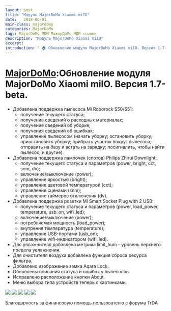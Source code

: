 ```yaml
---
layout: post
title: "Модуль MajorDoMo Xiaomi miIO"
date:   2018-06-01
main-class: majordomo
categories: MajorDoMo
tags: MajorDoMo MDM МажорДоМо МДМ ссылки
description: "Модуль MajorDoMo Xiaomi miIO"
excerpt:
introduction: " 🏠 Обновление модуля MajorDoMo Xiaomi miIO. Версия 1.7-beta."
---
```


# [MajorDoMo][1]:Обновление модуля MajorDoMo Xiaomi miIO. Версия 1.7-beta.


* Добавлена поддержка пылесоса Mi Roborock S50/S51:
  - получение текущего статуса;
  - получение сведений о расходных материалах;
  - получение сведений об уборке;
  - получения сведений об ошибках;
  - управление пылесосом (начать уборку; остановить уборку; приостановить уборку; прибрать участок вокруг пылесоса; отправить на базу и встать на зарядку; посигналить, чтобы найти пылесос; и другие).
* Добавлена поддержка лампочек (спотов) Philips Zhirui Downlight:
  - получение текущего статуса и параметров (power, bright, cct, snm, dv);
  - включение/выключение (power);
  - управление яркостью (bright);
  - управление цветовой температурой (cct);
  - управление сценами (snm);
  - управление таймеров отключения (dv).
* Добавлена поддержка розетки Mi Smart Socket Plug with 2 USB:
  - получение текущего статуса и параметров (power, load_power, temperature, usb_on, wifi_led);
  - включение/выключение (power);
  - потребляемая мощность (load_power);
  - внутрення температура (temperature);
  - управление USB-портами (usb_on);
  - управление wifi-индикатором (wifi_led).
* Для увлажнителя добавлена метрика limit_hum - уровень верхнего предела увлажнения.
* Для очистителя воздуха добавлена функция сброса ресурса фильтра.
* Добавлено изображение замка Aqara Lock.
* Обновлены описания статуса и ошибок у пылесосов.
* Исправлено расположение кнопки About.
* Меню выбора типа устройств теперь с картинками.

![][2]
![][3]
![][4]
![][5]
![][6]


Благодарность за финансовую помощь пользователю с форума TrDA

[1]: http://majordomo.smartliving.ru/
[2]: /assets/image/mdm_milo_1.jpg
[3]: /assets/image/mdm_milo_2.jpg
[4]: /assets/image/mdm_milo_3.jpg
[5]: /assets/image/mdm_milo_4.jpg
[6]: /assets/image/mdm_milo_5.jpg



